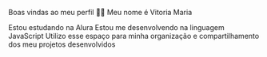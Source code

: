 Boas vindas ao meu perfil 💙💙
Meu nome é Vitoria Maria

Estou estudando na Alura
Estou me desenvolvendo na linguagem JavaScript
Utilizo esse espaço para minha organização e compartilhamento dos meu projetos desenvolvidos
